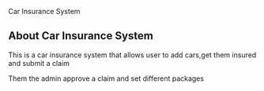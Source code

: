 Car Insurance System

## About Car Insurance System

This is a car insurance system that allows user to add cars,get them insured and submit a claim

Them the admin approve a claim and set different packages 